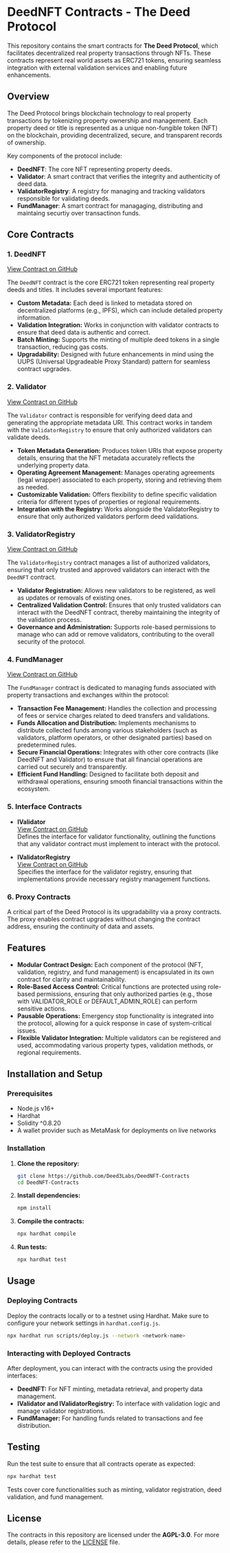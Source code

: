 # DeedNFT Contracts - The Deed Protocol

This repository contains the smart contracts for **The Deed Protocol**, which facilitates decentralized real property transactions through NFTs. These contracts represent real world assets as ERC721 tokens, ensuring seamless integration with external validation services and enabling future enhancements.

## Overview

The Deed Protocol brings blockchain technology to real property transactions by tokenizing property ownership and management. Each property deed or title is represented as a unique non-fungible token (NFT) on the blockchain, providing decentralized, secure, and transparent records of ownership.

Key components of the protocol include:
- **DeedNFT**: The core NFT representing property deeds.
- **Validator**: A smart contract that verifies the integrity and authenticity of deed data.
- **ValidatorRegistry**: A registry for managing and tracking validators responsible for validating deeds.
- **FundManager**: A smart contract for managaging, distributing and maintaing securtiy over transactinon funds.

## Core Contracts

### 1. DeedNFT

[View Contract on GitHub](https://github.com/Deed3Labs/DeedNFT-Contracts/blob/contract-changes/src/DeedNFT.sol)

The `DeedNFT` contract is the core ERC721 token representing real property deeds and titles. It includes several important features:

- **Custom Metadata:** Each deed is linked to metadata stored on decentralized platforms (e.g., IPFS), which can include detailed property information.
- **Validation Integration:** Works in conjunction with validator contracts to ensure that deed data is authentic and correct.
- **Batch Minting:** Supports the minting of multiple deed tokens in a single transaction, reducing gas costs.
- **Upgradability:** Designed with future enhancements in mind using the UUPS (Universal Upgradeable Proxy Standard) pattern for seamless contract upgrades.

### 2. Validator

[View Contract on GitHub](https://github.com/Deed3Labs/DeedNFT-Contracts/blob/contract-changes/src/Validator.sol)

The `Validator` contract is responsible for verifying deed data and generating the appropriate metadata URI. This contract works in tandem with the `ValidatorRegistry` to ensure that only authorized validators can validate deeds.

- **Token Metadata Generation:** Produces token URIs that expose property details, ensuring that the NFT metadata accurately reflects the underlying property data.
- **Operating Agreement Management:** Manages operating agreements (legal wrapper) associated to each property, storing and retrieving them as needed.
- **Customizable Validation:** Offers flexibility to define specific validation criteria for different types of properties or regional requirements.
- **Integration with the Registry:** Works alongside the ValidatorRegistry to ensure that only authorized validators perform deed validations.

### 3. ValidatorRegistry

[View Contract on GitHub](https://github.com/Deed3Labs/DeedNFT-Contracts/blob/contract-changes/src/ValidatorRegistry.sol)

The `ValidatorRegistry` contract manages a list of authorized validators, ensuring that only trusted and approved validators can interact with the `DeedNFT` contract.

- **Validator Registration:** Allows new validators to be registered, as well as updates or removals of existing ones.
- **Centralized Validation Control:** Ensures that only trusted validators can interact with the DeedNFT contract, thereby maintaining the integrity of the validation process.
- **Governance and Administration:** Supports role-based permissions to manage who can add or remove validators, contributing to the overall security of the protocol.

### 4. FundManager

[View Contract on GitHub](https://github.com/Deed3Labs/DeedNFT-Contracts/blob/contract-changes/src/FundManager.sol)

The `FundManager` contract is dedicated to managing funds associated with property transactions and exchanges within the protocol:

- **Transaction Fee Management:** Handles the collection and processing of fees or service charges related to deed transfers and validations.
- **Funds Allocation and Distribution:** Implements mechanisms to distribute collected funds among various stakeholders (such as validators, platform operators, or other designated parties) based on predetermined rules.
- **Secure Financial Operations:** Integrates with other core contracts (like DeedNFT and Validator) to ensure that all financial operations are carried out securely and transparently.
- **Efficient Fund Handling:** Designed to facilitate both deposit and withdrawal operations, ensuring smooth financial transactions within the ecosystem.

### 5. Interface Contracts

- **IValidator**  
  [View Contract on GitHub](https://github.com/Deed3Labs/DeedNFT-Contracts/blob/contract-changes/src/IValidator.sol)  
  Defines the interface for validator functionality, outlining the functions that any validator contract must implement to interact with the protocol.

- **IValidatorRegistry**  
  [View Contract on GitHub](https://github.com/Deed3Labs/DeedNFT-Contracts/blob/contract-changes/src/IValidatorRegistry.sol)  
  Specifies the interface for the validator registry, ensuring that implementations provide necessary registry management functions.

### 6. **Proxy Contracts**
A critical part of the Deed Protocol is its upgradability via a proxy contracts. The proxy enables contract upgrades without changing the contract address, ensuring the continuity of data and assets.

## Features

- **Modular Contract Design:** Each component of the protocol (NFT, validation, registry, and fund management) is encapsulated in its own contract for clarity and maintainability.
- **Role-Based Access Control:** Critical functions are protected using role-based permissions, ensuring that only authorized parties (e.g., those with VALIDATOR_ROLE or DEFAULT_ADMIN_ROLE) can perform sensitive actions.
- **Pausable Operations:** Emergency stop functionality is integrated into the protocol, allowing for a quick response in case of system-critical issues.
- **Flexible Validator Integration:** Multiple validators can be registered and used, accommodating various property types, validation methods, or regional requirements.

## Installation and Setup

### Prerequisites

- Node.js v16+
- Hardhat
- Solidity ^0.8.20
- A wallet provider such as MetaMask for deployments on live networks

### Installation

1. **Clone the repository:**

   ```bash
   git clone https://github.com/Deed3Labs/DeedNFT-Contracts
   cd DeedNFT-Contracts
   ```

2. **Install dependencies:**

   ```bash
   npm install
   ```

3. **Compile the contracts:**

   ```bash
   npx hardhat compile
   ```

4. **Run tests:**

   ```bash
   npx hardhat test
   ```

## Usage

### Deploying Contracts

Deploy the contracts locally or to a testnet using Hardhat. Make sure to configure your network settings in `hardhat.config.js`.

```bash
npx hardhat run scripts/deploy.js --network <network-name>
```

### Interacting with Deployed Contracts

After deployment, you can interact with the contracts using the provided interfaces:
- **DeedNFT:** For NFT minting, metadata retrieval, and property data management.
- **IValidator and IValidatorRegistry:** To interface with validation logic and manage validator registrations.
- **FundManager:** For handling funds related to transactions and fee distribution.

## Testing

Run the test suite to ensure that all contracts operate as expected:

```bash
npx hardhat test
```

Tests cover core functionalities such as minting, validator registration, deed validation, and fund management.

## License

The contracts in this repository are licensed under the **AGPL-3.0**. For more details, please refer to the [LICENSE](LICENSE) file.
